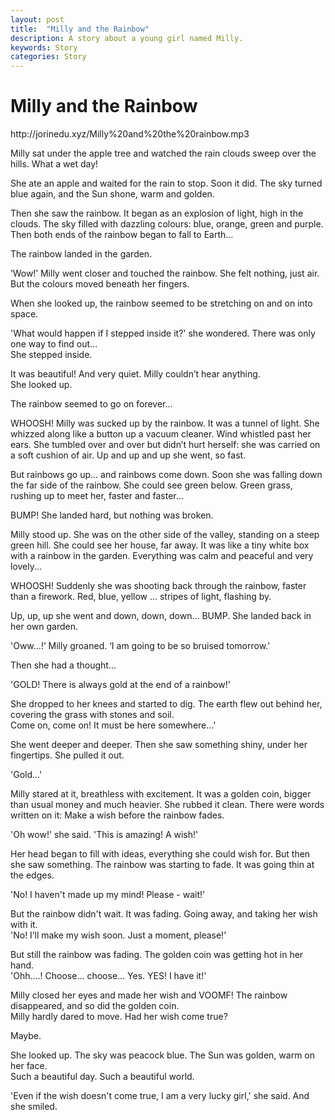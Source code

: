 ```yaml
---
layout: post
title:  "Milly and the Rainbow"
description: A story about a young girl named Milly.
keywords: Story 
categories: Story
---
```


# Milly and the Rainbow

<p>http://jorinedu.xyz/Milly%20and%20the%20rainbow.mp3</p>

Milly sat under the apple tree and watched the rain clouds sweep over the hills. What a wet day!  

She ate an apple and waited for the rain to stop. Soon it did. The sky turned blue again, and the Sun shone, warm and golden.  

Then she saw the rainbow. It began as an explosion of light, high in the clouds.
The sky filled with dazzling colours: blue, orange, green and purple. Then both ends of the rainbow began to fall to Earth...

The rainbow landed in the garden.  

‘Wow!’ Milly went closer and touched the rainbow. She felt nothing, just air. But the colours moved beneath her fingers.  

When she looked up, the rainbow seemed to be stretching on and on into space.  

'What would happen if I stepped inside it?' she wondered. There was only one way to find out...  
She stepped inside.  

It was beautiful! And very quiet. Milly couldn’t hear anything.  
She looked up.  

The rainbow seemed to go on forever...  

WHOOSH! Milly was sucked up by the rainbow. It was a tunnel of light. She whizzed along like a button up a vacuum cleaner.
Wind whistled past her ears.
She tumbled over and over but didn’t hurt herself: she was carried on a soft cushion of air. Up and up and up she went, so fast.

But rainbows go up... and rainbows come down. Soon she was falling down the far side of the rainbow.
She could see green below. Green grass, rushing up to meet her, faster and faster...  

BUMP! She landed hard, but nothing was broken.  

Milly stood up.
She was on the other side of the valley, standing on a steep green hill.
She could see her house, far away. It was like a tiny white box with a rainbow in the garden.
Everything was calm and peaceful and very lovely...  


WHOOSH! Suddenly she was shooting back through the rainbow, faster than a firework. Red, blue, yellow ... stripes of light, flashing by.
  

Up, up, up she went and down, down, down... BUMP. She landed back in her own garden.  

'Oww...!’ Milly groaned. ‘I am going to be so bruised tomorrow.'  

Then she had a thought...  

'GOLD! There is always gold at the end of a rainbow!'  

She dropped to her knees and started to dig. The earth flew out behind her, covering the grass with stones and soil.  
Come on, come on! It must be here somewhere...'  

She went deeper and deeper. Then she saw something shiny, under her fingertips. She pulled it out.  

'Gold...'  

Milly stared at it, breathless with excitement. It was a golden coin, bigger than usual money and much heavier.
She rubbed it clean. There were words written on it:
Make a wish before the rainbow fades.  

'Oh wow!' she said. 'This is amazing! A wish!'  

Her head began to fill with ideas, everything she could wish for. But then she saw something.
The rainbow was starting to fade. It was going thin at the edges.  

'No! I haven't made up my mind! Please - wait!'  

But the rainbow didn't wait. It was fading. Going away, and taking her wish with it.  
'No! I’ll make my wish soon. Just a moment, please!'  

But still the rainbow was fading. The golden coin was getting hot in her hand.  
'Ohh....! Choose... choose... Yes. YES! I have it!'  

Milly closed her eyes and made her wish and VOOMF! The rainbow disappeared, and so did the golden coin.  
Milly hardly dared to move. Had her wish come true?  

Maybe.  

She looked up. The sky was peacock blue. The Sun was golden, warm on her face.  
Such a beautiful day. Such a beautiful world.  

'Even if the wish doesn't come true, I am a very lucky girl,' she said. And she smiled.
